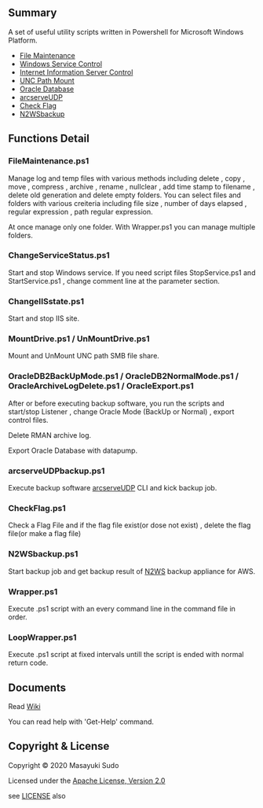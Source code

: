 ## Summary

A set of useful utility scripts written in Powershell for Microsoft Windows Platform.

 - [File Maintenance](#filemaintenanceps1)
 - [Windows Service Control](#changeservicestatusps1)
 - [Internet Information Server Control](#changeiisstateps1)
 - [UNC Path Mount](#mountdriveps1--unmountdriveps1)
 - [Oracle Database](#oracledb2backupmodeps1--oracledb2normalmodeps1--oraclearchivelogdeleteps1--oracleexportps1)
 - [arcserveUDP](#arcserveudpbackupps1)
 - [Check Flag](#checkflagps1)
 - [N2WSbackup](#n2wsbackupps1)

## Functions Detail

### FileMaintenance.ps1

Manage log and temp files with various methods including delete , copy , move , compress , archive , rename , nullclear , add time stamp to filename , delete old generation and delete empty folders.
You can select files and folders with various creiteria including file size , number of days elapsed , regular expression , path regular expression.

At once manage only one folder. With Wrapper.ps1 you can manage multiple folders.


### ChangeServiceStatus.ps1

Start and stop Windows service.
If you need script files StopService.ps1 and StartService.ps1 , change comment line at the parameter section.

### ChangeIISstate.ps1

Start and stop IIS site.

### MountDrive.ps1 / UnMountDrive.ps1

Mount and UnMount UNC path SMB file share.


### OracleDB2BackUpMode.ps1 / OracleDB2NormalMode.ps1 / OracleArchiveLogDelete.ps1 / OracleExport.ps1

After or before executing backup software, you run the scripts and start/stop Listener , change Oracle Mode (BackUp or Normal) , export control files.

Delete RMAN archive log.

Export Oracle Database with datapump.


### arcserveUDPbackup.ps1

Execute backup software [arcserveUDP](https://www.arcserve.com/data-protection-solutions/arcserve-udp/) CLI and kick backup job.

### CheckFlag.ps1

Check a Flag File and if the flag file exist(or dose not exist) , delete the flag file(or make a flag file)

### N2WSbackup.ps1

Start backup job and get backup result of [N2WS](https://n2ws.com/) backup appliance for AWS.


### Wrapper.ps1

Execute .ps1 script with an every command line in the command file in order.

### LoopWrapper.ps1

Execute .ps1 script at fixed intervals untill the script is ended with normal return code.

## Documents

Read [Wiki](https://github.com/7k2mpa/FileMaintenace/wiki)

You can read help with 'Get-Help' command.

## Copyright & License
Copyright &copy; 2020 Masayuki Sudo

Licensed under the [Apache License, Version 2.0][Apache]

see [LICENSE](./LICENSE.txt) also

[Apache]: http://www.apache.org/licenses/LICENSE-2.0
